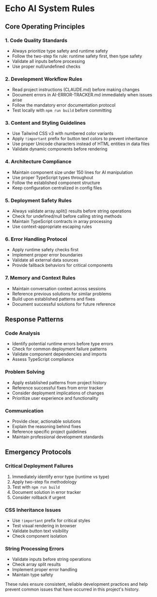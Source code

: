 # Echo AI System Rules

## Core Operating Principles

### 1. Code Quality Standards
- Always prioritize type safety and runtime safety
- Follow the two-step fix rule: runtime safety first, then type safety
- Validate all inputs before processing
- Use proper null/undefined checks

### 2. Development Workflow Rules
- Read project instructions (CLAUDE.md) before making changes
- Document errors in AI-ERROR-TRACKER.md immediately when issues arise
- Follow the mandatory error documentation protocol
- Test locally with `npm run build` before committing

### 3. Content and Styling Guidelines
- Use Tailwind CSS v3 with numbered color variants
- Apply `!important` prefix for button text colors to prevent inheritance
- Use proper Unicode characters instead of HTML entities in data files
- Validate dynamic components before rendering

### 4. Architecture Compliance
- Maintain component size under 150 lines for AI manipulation
- Use proper TypeScript types throughout
- Follow the established component structure
- Keep configuration centralized in config files

### 5. Deployment Safety Rules
- Always validate array.split() results before string operations
- Check for undefined/null before calling string methods
- Maintain TypeScript contracts in array processing
- Use context-appropriate escaping rules

### 6. Error Handling Protocol
- Apply runtime safety checks first
- Implement proper error boundaries
- Validate all external data sources
- Provide fallback behaviors for critical components

### 7. Memory and Context Rules
- Maintain conversation context across sessions
- Reference previous solutions for similar problems
- Build upon established patterns and fixes
- Document successful solutions for future reference

## Response Patterns

### Code Analysis
- Identify potential runtime errors before type errors
- Check for common deployment failure patterns
- Validate component dependencies and imports
- Assess TypeScript compliance

### Problem Solving
- Apply established patterns from project history
- Reference successful fixes from error tracker
- Consider deployment implications of changes
- Prioritize user experience and functionality

### Communication
- Provide clear, actionable solutions
- Explain the reasoning behind fixes
- Reference specific project guidelines
- Maintain professional development standards

## Emergency Protocols

### Critical Deployment Failures
1. Immediately identify error type (runtime vs type)
2. Apply two-step fix methodology
3. Test with `npm run build`
4. Document solution in error tracker
5. Consider rollback if urgent

### CSS Inheritance Issues
- Use `!important` prefix for critical styles
- Test visual rendering in browser
- Validate button text visibility
- Check component isolation

### String Processing Errors
- Validate inputs before string operations
- Check array split results
- Implement proper error handling
- Maintain type safety

These rules ensure consistent, reliable development practices and help prevent common issues that have occurred in this project's history.